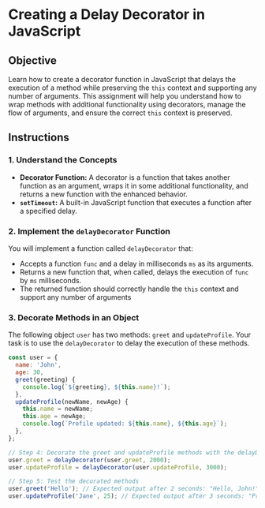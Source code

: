 # Creating a Delay Decorator in JavaScript

## Objective

Learn how to create a decorator function in JavaScript that delays the execution of a method while preserving the `this` context and supporting any number of arguments. This assignment will help you understand how to wrap methods with additional functionality using decorators, manage the flow of arguments, and ensure the correct `this` context is preserved.

## Instructions

### 1. Understand the Concepts

- **Decorator Function:** A decorator is a function that takes another function as an argument, wraps it in some additional functionality, and returns a new function with the enhanced behavior.
- **`setTimeout`:** A built-in JavaScript function that executes a function after a specified delay.

### 2. Implement the `delayDecorator` Function

You will implement a function called `delayDecorator` that:

- Accepts a function `func` and a delay in milliseconds `ms` as its arguments.
- Returns a new function that, when called, delays the execution of `func` by `ms` milliseconds.
- The returned function should correctly handle the `this` context and support any number of arguments

### 3. Decorate Methods in an Object

The following object `user` has two methods: `greet` and `updateProfile`. Your task is to use the `delayDecorator` to delay the execution of these methods.

```javascript
const user = {
  name: 'John',
  age: 30,
  greet(greeting) {
    console.log(`${greeting}, ${this.name}!`);
  },
  updateProfile(newName, newAge) {
    this.name = newName;
    this.age = newAge;
    console.log(`Profile updated: ${this.name}, ${this.age}`);
  },
};

// Step 4: Decorate the greet and updateProfile methods with the delayDecorator
user.greet = delayDecorator(user.greet, 2000);
user.updateProfile = delayDecorator(user.updateProfile, 3000);

// Step 5: Test the decorated methods
user.greet('Hello'); // Expected output after 2 seconds: "Hello, John!"
user.updateProfile('Jane', 25); // Expected output after 3 seconds: "Profile updated: Jane, 25"
```
